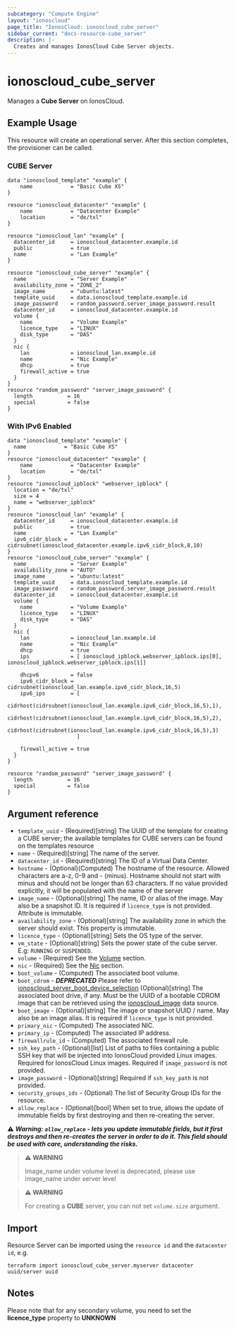 ```yaml
---
subcategory: "Compute Engine"
layout: "ionoscloud"
page_title: "IonosCloud: ionoscloud_cube_server"
sidebar_current: "docs-resource-cube_server"
description: |-
  Creates and manages IonosCloud Cube Server objects.
---
```


# ionoscloud_cube_server

Manages a **Cube Server** on IonosCloud.

## Example Usage

This resource will create an operational server. After this section completes, the provisioner can be called.

### CUBE Server

```hcl
data "ionoscloud_template" "example" {
    name            = "Basic Cube XS"
}

resource "ionoscloud_datacenter" "example" {
	name            = "Datacenter Example"
	location        = "de/txl"
}

resource "ionoscloud_lan" "example" {
  datacenter_id     = ionoscloud_datacenter.example.id
  public            = true
  name              = "Lan Example"
}

resource "ionoscloud_cube_server" "example" {
  name              = "Server Example"
  availability_zone = "ZONE_2"
  image_name        = "ubuntu:latest"
  template_uuid     = data.ionoscloud_template.example.id
  image_password    = random_password.server_image_password.result
  datacenter_id     = ionoscloud_datacenter.example.id
  volume {
    name            = "Volume Example"
    licence_type    = "LINUX" 
    disk_type       = "DAS"
  }
  nic {
    lan             = ionoscloud_lan.example.id
    name            = "Nic Example"
    dhcp            = true
    firewall_active = true
  }
}
resource "random_password" "server_image_password" {
  length           = 16
  special          = false
}
```

### With IPv6 Enabled

```hcl
data "ionoscloud_template" "example" {
  name            = "Basic Cube XS"
}
resource "ionoscloud_datacenter" "example" {
	name            = "Datacenter Example"
	location        = "de/txl"
}
resource "ionoscloud_ipblock" "webserver_ipblock" {
  location = "de/txl"
  size = 4
  name = "webserver_ipblock"
}
resource "ionoscloud_lan" "example" {
  datacenter_id     = ionoscloud_datacenter.example.id
  public            = true
  name              = "Lan Example"
  ipv6_cidr_block = cidrsubnet(ionoscloud_datacenter.example.ipv6_cidr_block,8,10)
}
resource "ionoscloud_cube_server" "example" {
  name              = "Server Example"
  availability_zone = "AUTO"
  image_name        = "ubuntu:latest"
  template_uuid     = data.ionoscloud_template.example.id
  image_password    = random_password.server_image_password.result
  datacenter_id     = ionoscloud_datacenter.example.id
  volume {
    name            = "Volume Example"
    licence_type    = "LINUX" 
    disk_type       = "DAS"
  }
  nic {
    lan             = ionoscloud_lan.example.id
    name            = "Nic Example"
    dhcp            = true
    ips             = [ ionoscloud_ipblock.webserver_ipblock.ips[0], ionoscloud_ipblock.webserver_ipblock.ips[1]]
    
    dhcpv6          = false
    ipv6_cidr_block = cidrsubnet(ionoscloud_lan.example.ipv6_cidr_block,16,5)
    ipv6_ips        = [ 
                        cidrhost(cidrsubnet(ionoscloud_lan.example.ipv6_cidr_block,16,5),1),
                        cidrhost(cidrsubnet(ionoscloud_lan.example.ipv6_cidr_block,16,5),2),
                        cidrhost(cidrsubnet(ionoscloud_lan.example.ipv6_cidr_block,16,5),3)
                      ]

    firewall_active = true
  }
}

resource "random_password" "server_image_password" {
  length           = 16
  special          = false
}
```

## Argument reference

- `template_uuid` - (Required)[string] The UUID of the template for creating a CUBE server; the available templates for CUBE servers can be found on the templates resource
- `name` - (Required)[string] The name of the server.
- `datacenter_id` - (Required)[string] The ID of a Virtual Data Center.
- `hostname` - (Optional)(Computed) The hostname of the resource. Allowed characters are a-z, 0-9 and - (minus). Hostname should not start with minus and should not be longer than 63 characters. If no value provided explicitly, it will be populated with the name of the server
- `image_name` - (Optional)[string] The name, ID or alias of the image. May also be a snapshot ID. It is required if `licence_type` is not provided. Attribute is immutable.
- `availability_zone` - (Optional)[string] The availability zone in which the server should exist. This property is immutable.
- `licence_type` - (Optional)[string] Sets the OS type of the server.
- `vm_state` - (Optional)[string] Sets the power state of the cube server. E.g: `RUNNING` or `SUSPENDED`.
- `volume` - (Required) See the [Volume](volume.md) section.
- `nic` - (Required) See the [Nic](nic.md) section.
- `boot_volume` - (Computed) The associated boot volume.
- `boot_cdrom` - ***DEPRECATED*** Please refer to [ionoscloud_server_boot_device_selection](server_boot_device_selection.md) (Optional)[string] The associated boot drive, if any. Must be the UUID of a bootable CDROM image that can be retrieved using the [ionoscloud_image](../data-sources/image.md) data source.
- `boot_image` - (Optional)[string] The image or snapshot UUID / name. May also be an image alias. It is required if `licence_type` is not provided.
- `primary_nic` - (Computed) The associated NIC.
- `primary_ip` - (Computed) The associated IP address.
- `firewallrule_id` - (Computed) The associated firewall rule.
- `ssh_key_path` - (Optional)[list] List of paths to files containing a public SSH key that will be injected into IonosCloud provided Linux images. Required for IonosCloud Linux images. Required if `image_password` is not provided.
- `image_password` - (Optional)[string] Required if `ssh_key_path` is not provided.
- `security_groups_ids` - (Optional) The list of Security Group IDs for the resource.
- `allow_replace` - (Optional)[bool] When set to true, allows the update of immutable fields by first destroying and then re-creating the server.

⚠️ **_Warning: `allow_replace` - lets you update immutable fields, but it first destroys and then re-creates the server in order to do it. This field should be used with care, understanding the risks._**

> **⚠ WARNING** 
> 
> Image_name under volume level is deprecated, please use image_name under server level


> **⚠ WARNING**
> 
> For creating a **CUBE** server, you can not set `volume.size` argument.
>

## Import

Resource Server can be imported using the `resource id` and the `datacenter id`, e.g.

```shell
terraform import ionoscloud_cube_server.myserver datacenter uuid/server uuid
```

## Notes

Please note that for any secondary volume, you need to set the **licence_type** property to **UNKNOWN**
